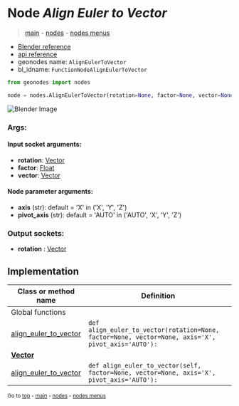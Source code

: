 # Node *Align Euler to Vector*

> [main](../index.md) - [nodes](nodes.md) - [nodes menus](nodes_menus.md)

- [Blender reference](https://docs.blender.org/manual/en/latest/modeling/geometry_nodes/utilities/align_euler_to_vector.html)
- [api reference](https://docs.blender.org/api/current/bpy.types.FunctionNodeAlignEulerToVector.html)
- geonodes name: `AlignEulerToVector`
- bl_idname: `FunctionNodeAlignEulerToVector`

```python
from geonodes import nodes

node = nodes.AlignEulerToVector(rotation=None, factor=None, vector=None, axis='X', pivot_axis='AUTO')
```

![Blender Image](https://docs.blender.org/manual/en/latest/_images/node-types_FunctionNodeAlignEulerToVector.webp)

### Args:

#### Input socket arguments:

- **rotation**: [Vector](Vector.md)
- **factor**: [Float](Float.md)
- **vector**: [Vector](Vector.md)

#### Node parameter arguments:

- **axis** (str): default = 'X' in ('X', 'Y', 'Z')
- **pivot_axis** (str): default = 'AUTO' in ('AUTO', 'X', 'Y', 'Z')

### Output sockets:

- **rotation** : [Vector](Vector.md)

## Implementation

| Class or method name | Definition |
|----------------------|------------|
| Global functions |
| [align_euler_to_vector](A.md#align_euler_to_vector) | `def align_euler_to_vector(rotation=None, factor=None, vector=None, axis='X', pivot_axis='AUTO'):` |
| **[Vector](Vector.md)** |
| [align_euler_to_vector](Vector.md#align_euler_to_vector) | `def align_euler_to_vector(self, factor=None, vector=None, axis='X', pivot_axis='AUTO'):` |

<sub>Go to [top](#node-Align-Euler-to-Vector) - [main](../index.md) - [nodes](nodes.md) - [nodes menus](nodes_menus.md)</sub>

